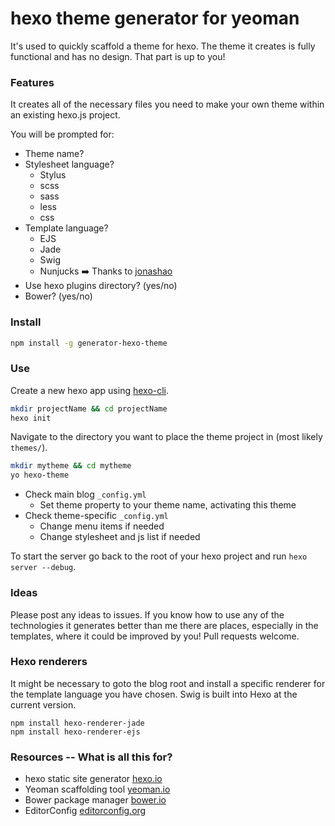 
# hexo theme generator for yeoman
It's used to quickly scaffold a theme for hexo. The theme it creates is fully functional and has no design. That part is up to you!

### Features
It creates all of the necessary files you need to make your own theme within an existing hexo.js project.

You will be prompted for:
+ Theme name?
+ Stylesheet language?
  * Stylus
  * scss
  * sass
  * less
  * css
+ Template language?
  * EJS
  * Jade
  * Swig
  * Nunjucks :arrow_right: Thanks to [jonashao](https://github.com/jonashao)
+ Use hexo plugins directory? (yes/no)
+ Bower? (yes/no)

### Install
```sh
npm install -g generator-hexo-theme
```

### Use

Create a new hexo app using [hexo-cli](https://github.com/hexojs/hexo-cli).

```sh
mkdir projectName && cd projectName
hexo init
```

Navigate to the directory you want to place the theme project in (most likely `themes/`).

```sh
mkdir mytheme && cd mytheme
yo hexo-theme
```

+ Check main blog `_config.yml`
  * Set theme property to your theme name, activating this theme
+ Check theme-specific `_config.yml`
  * Change menu items if needed
  * Change stylesheet and js list if needed

To start the server go back to the root of your hexo project and run `hexo server --debug`.

### Ideas
Please post any ideas to issues. If you know how to use any of the technologies it generates better than me there are places, especially in the templates, where it could be improved by you! Pull requests welcome.

### Hexo renderers
It might be necessary to goto the blog root and install a specific renderer for the template language you have chosen. Swig is built into Hexo at the current version.
```
npm install hexo-renderer-jade
npm install hexo-renderer-ejs
```

### Resources -- What is all this for?
+ hexo static site generator [hexo.io](http://hexo.io)
+ Yeoman scaffolding tool [yeoman.io](http://yeoman.io)
+ Bower package manager [bower.io](http://bower.io)
+ EditorConfig [editorconfig.org](http://editorconfig.org)
